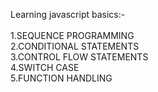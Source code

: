 Learning javascript basics:-<br>
<br>1.SEQUENCE PROGRAMMING
<br>2.CONDITIONAL STATEMENTS
<br>3.CONTROL FLOW STATEMENTS
<br>4.SWITCH CASE
<br>5.FUNCTION HANDLING
